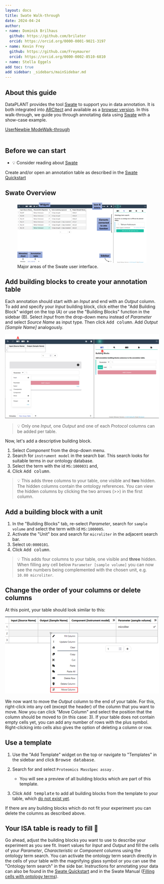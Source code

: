 ```yaml
---
layout: docs
title: Swate Walk-through
date: 2024-04-24
author: 
- name: Dominik Brilhaus
  github: https://github.com/brilator
  orcid: https://orcid.org/0000-0001-9021-3197
- name: Kevin Frey
  github: https://github.com/Freymaurer
  orcid: https://orcid.org/0000-0002-8510-6810
- name: Stella Eggels
add toc: true
add sidebar: _sidebars/mainSidebar.md
---
```


## About this guide

DataPLANT provides the tool [Swate](./../implementation/Swate.html) to support you in data annotation. It is both integrated into [ARCitect](https://nfdi4plants.org/nfdi4plants.knowledgebase/docs/ARCitect-Manual/index.html) and available as a [browser version](https://swate-alpha.nfdi4plants.org/).
In this walk-through, we guide you through annotating data using [Swate](./../implementation/Swate.html) with a show-case example.

<div style="padding-bottom: 20px">
    <a href="./index.html">
    <span class="badge-category">User</span><span class="badge-selected" id="badge-newbie">Newbie</span>
    <span class="badge-category">Mode</span><span class="badge-selected" id="badge-walkthrough">Walk-through</span>
    </a>
</div>




## Before we can start

<div id="before-start">

- :bulb: Consider reading about [Swate](./../implementation/Swate.html)

Create and/or open an annotation table as described in the [Swate Quickstart](https://nfdi4plants.org/nfdi4plants.knowledgebase/docs/guides/swate_QuickStart.html)


## Swate Overview

<figure>
  <img src="./../img/Swate_a_overview2.png">
  <figcaption>Major areas of the Swate user interface.</figcaption>
</figure>


<!-- 
## A small detour on "Excel Tables"

Swate uses Excel's "table" feature to annotate workflows. Each table represents one *process* from input (e.g. plant leaf material) to output (e.g. leaf extract).

Example workflows with three *processes* each:

- Plant growth &rarr; sampling &rarr; extraction
- Measured data files  &rarr; statistical analysis  &rarr; result files

> :bulb: Excel tables allow to group data that belongs together inside one sheet. This is not to be confused with a (work)sheet or workbook.
> ```bash
> workbook              (e.g. "isa.assay.xlsx")
>  └─── worksheet       (e.g. "plant_growth")
>           └─── table  (e.g. "annotationTable")
> ``` -->

## Add building blocks to create your annotation table

Each annotation should start with an *Input* and end with an *Output* column. To add and specify your *Input* building block, click either the "Add Building Block" widget on the top (A) or use the "Building Blocks" function in the sidebar (B). Select *Input* from the drop-down menu instead of *Parameter* and select *Source Name* as input type. Then click <kbd>Add column</kbd>. Add *Output [Sample Name]* analogously. 

![Alt-Text](./../img/Swate_a_buildingblockcategories2.png)



> :bulb: Only one *Input*, one *Output* and one of each *Protocol* columns can be added per table.


Now, let's add a descriptive building block.
1. Select *Component* from the drop-down menu.
2. Search for `instrument model` in the search bar. This search looks for suitable terms in our ontology database.
3. Select the term with the id `MS:1000031` and, 
4. Click <kbd>Add column</kbd>.

> :bulb: This adds three columns to your table, one visible and **two** hidden. The hidden columns contain the ontology references. You can view the hidden columns by clicking the two arrows (>>) in the first column.


## Add a building block with a unit

1. In the "Building Blocks" tab, re-select *Parameter*, search for `sample volume` and select the term with id `MS:1000005`.
2. Activate the "Unit" box and search for `microliter` in the adjacent search bar.
3. Select `UO:0000101`.
4. Click <kbd>Add column</kbd>.

> :bulb: This adds four columns to your table, one visible and **three** hidden. 
When filling any cell below `Parameter [sample volume]` you can now see the numbers being complemented with the chosen unit, e.g. `10.00 microliter`.


## Change the order of your columns or delete columns

At this point, your table should look similar to this:

![Alt-Text](./../img/Swate_a_movecolumn2.png)

We now want to move the *Output* column to the end of your table. For this, right-click into any cell (except the header) of the column that you want to move. Now you can click "Move Column" and select the position that the column should be moved to (in this case: 3). If your table does not contain empty cells yet, you can add any number of rows with the plus symbol. Right-clicking into cells also gives the option of deleting a column or row.


## Use a template

1. Use the "Add Template" widget on the top or navigate to "Templates" in the sidebar and click <kbd>Browse database</kbd>.

2. Search for and select `Proteomics MassSpec assay` .
    - You will see a preview of all building blocks which are part of this template.
3. Click <kbd>Add template</kbd> to add all building blocks from the template to your table, which <u>do not exist yet</u>.

If there are any building blocks which do not fit your experiment you can delete the columns as described above.


## Your ISA table is ready to fill 🎉

Go ahead, adjust the building blocks you want to use to describe your experiment as you see fit. Insert values for *Input* and *Output* and fill the cells of your *Parameter*, *Characteristic* or *Component* columns using the ontology term search. You can activate the ontology term search directly in the cells of your table with the magnifying glass symbol or you can use the "Ontology term search" in the side bar. Instructions for annotating your data can also be found in the [Swate Quickstart](https://nfdi4plants.org/nfdi4plants.knowledgebase/docs/guides/swate_QuickStart.html) and in the Swate Manual ([Filling cells with ontology terms](https://nfdi4plants.org/nfdi4plants.knowledgebase/docs/SwateManual/Docs04-Ontology-Term-Search.html)).

